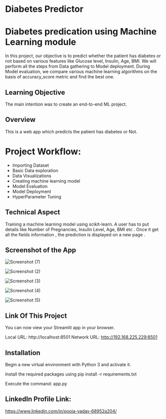 # Diabetes Predictor

# Diabetes predication using Machine Learning module

In this project, our objective is to predict whether the patient has diabetes or not based on various features like Glucose level, Insulin, Age, BMI.
We will perform all the steps from Data gathering to Model deployment. During Model evaluation, we compare various machine learning algorithms on the basis of accuracy_score metric and find the best one.


## Learning Objective

The main intention was to create an end-to-end ML project.

## Overview

This is a web app which predicts the patient has diabetes or Not.

# Project Workflow:

*  Importing Dataset
*  Basic Data exploration
*  Data Visualizations
*  Creating machine learning model
*  Model Evaluation
*  Model Deployment
*  HyperParameter Tuning

## Technical Aspect

Training a machine learning model using scikit-learn.
A user has to put details like Number of Pregnancies, Insulin Level, Age, BMI etc .
Once it get all the fields information , the prediction is displayed on a new page .

## Screenshot of the App

![Screenshot (7)](https://user-images.githubusercontent.com/86607798/128339366-e33e54e9-daa7-42e9-9bf5-c9b5d538b222.png)

![Screenshot (2)](https://user-images.githubusercontent.com/86607798/128338732-99b08afc-abec-46e6-9361-070c5343a207.png)

![Screenshot (3)](https://user-images.githubusercontent.com/86607798/128338967-90b5632a-4cb7-467c-b041-d162e3afadbc.png)

![Screenshot (4)](https://user-images.githubusercontent.com/86607798/128339006-aa8b034b-f199-402f-a4ea-ce53fc5a866c.png)

![Screenshot (5)](https://user-images.githubusercontent.com/86607798/128338979-51604bda-b095-4c47-8d0d-70a1cf71e60d.png)

## Link Of This Project

  You can now view your Streamlit app in your browser.

  Local URL: http://localhost:8501
  Network URL: http://192.168.225.229:8501


## Installation

Begin a new virtual environment with Python 3 and activate it.

Install the required packages using pip install -r requirements.txt

Execute the command: app.py


## LinkedIn Profile Link:

https://www.linkedin.com/in/pooja-yadav-68952a204/
